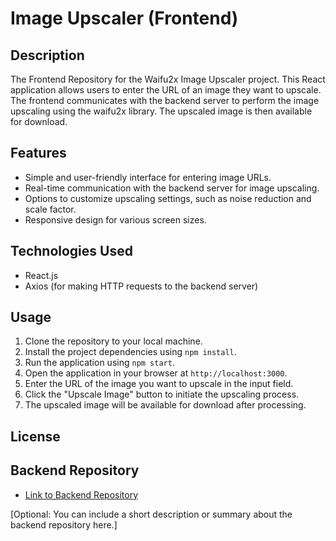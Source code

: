 # Image Upscaler (Frontend)

## Description

The Frontend Repository for the Waifu2x Image Upscaler project. This React application allows users to enter the URL of an image they want to upscale. The frontend communicates with the backend server to perform the image upscaling using the waifu2x library. The upscaled image is then available for download.

## Features

- Simple and user-friendly interface for entering image URLs.
- Real-time communication with the backend server for image upscaling.
- Options to customize upscaling settings, such as noise reduction and scale factor.
- Responsive design for various screen sizes.

## Technologies Used

- React.js
- Axios (for making HTTP requests to the backend server)

## Usage

1. Clone the repository to your local machine.
2. Install the project dependencies using `npm install`.
3. Run the application using `npm start`.
4. Open the application in your browser at `http://localhost:3000`.
5. Enter the URL of the image you want to upscale in the input field.
6. Click the "Upscale Image" button to initiate the upscaling process.
7. The upscaled image will be available for download after processing.


## License



## Backend Repository

- [Link to Backend Repository](https://github.com/your-username/your-backend-repo) <!-- Replace with the actual link to your backend repository -->

[Optional: You can include a short description or summary about the backend repository here.]
